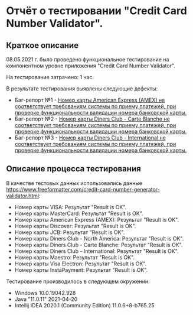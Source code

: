 # Отчёт о тестировании "Credit Card Number Validator".

## Краткое описание
08.05.2021 г. было проведено функциональное тестирование на компонентном уровне приложения "Credit Card Number Validator".

На тестирование затрачено: 1 час.

В результате тестирования выявлены следующие дефекты:
* Баг-репорт №1 - [Номер карты American Express (AMEX) не соответствует требованиям системы по приему платежей, при проверке функциональности валидации номера банковской карты.](https://github.com/Ekaterina5885/DZ-1.1./issues/1)
* Баг-репорт №2 - [Номер карты Diners Club - Carte Blanche не соответствует требованиям системы по приему платежей, при проверке функциональности валидации номера банковской карты.](https://github.com/Ekaterina5885/DZ-1.1./issues/2)
* Баг-репорт №3 - [Номер карты Diners Club - International не соответствует требованиям системы по приему платежей, при проверке функциональности валидации номера банковской карты.](https://github.com/Ekaterina5885/DZ-1.1./issues/3)

## Описание процесса тестирования


В качестве тестовых данных использовались данные https://www.freeformatter.com/credit-card-number-generator-validator.html:
* Номер карты VISA: Результат "Result is OK".
* Номер карты MasterCard: Результат "Result is OK".
* Номер карты American Express (AMEX): Результат "Result is OK".
* Номер карты Discover: Результат "Result is OK".
* Номер карты JCB: Результат "Result is OK".
* Номер карты Diners Club - North America: Результат "Result is OK".
* Номер карты Diners Club - Carte Blanche: Результат "Result is OK".
* Номер карты Diners Club - International: Результат "Result is OK".
* Номер карты Maestro: Результат "Result is OK".
* Номер карты Visa Electron: Результат "Result is OK".
* Номер карты InstaPayment: Результат "Result is OK".

Тестирование производилось в следующем окружении:
* Windows 10.0.19042.928
* Java "11.0.11" 2021-04-20
* Intellij IDEA 2020.1 (Community Edition) 11.0.6+8-b765.25